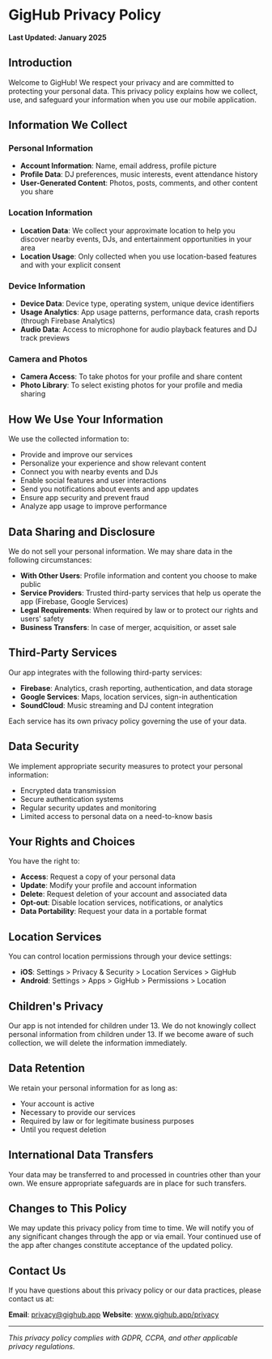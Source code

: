 # GigHub Privacy Policy

**Last Updated: January 2025**

## Introduction

Welcome to GigHub! We respect your privacy and are committed to protecting your personal data. This privacy policy explains how we collect, use, and safeguard your information when you use our mobile application.

## Information We Collect

### Personal Information
- **Account Information**: Name, email address, profile picture
- **Profile Data**: DJ preferences, music interests, event attendance history
- **User-Generated Content**: Photos, posts, comments, and other content you share

### Location Information
- **Location Data**: We collect your approximate location to help you discover nearby events, DJs, and entertainment opportunities in your area
- **Location Usage**: Only collected when you use location-based features and with your explicit consent

### Device Information
- **Device Data**: Device type, operating system, unique device identifiers
- **Usage Analytics**: App usage patterns, performance data, crash reports (through Firebase Analytics)
- **Audio Data**: Access to microphone for audio playback features and DJ track previews

### Camera and Photos
- **Camera Access**: To take photos for your profile and share content
- **Photo Library**: To select existing photos for your profile and media sharing

## How We Use Your Information

We use the collected information to:
- Provide and improve our services
- Personalize your experience and show relevant content
- Connect you with nearby events and DJs
- Enable social features and user interactions
- Send you notifications about events and app updates
- Ensure app security and prevent fraud
- Analyze app usage to improve performance

## Data Sharing and Disclosure

We do not sell your personal information. We may share data in the following circumstances:
- **With Other Users**: Profile information and content you choose to make public
- **Service Providers**: Trusted third-party services that help us operate the app (Firebase, Google Services)
- **Legal Requirements**: When required by law or to protect our rights and users' safety
- **Business Transfers**: In case of merger, acquisition, or asset sale

## Third-Party Services

Our app integrates with the following third-party services:
- **Firebase**: Analytics, crash reporting, authentication, and data storage
- **Google Services**: Maps, location services, sign-in authentication
- **SoundCloud**: Music streaming and DJ content integration

Each service has its own privacy policy governing the use of your data.

## Data Security

We implement appropriate security measures to protect your personal information:
- Encrypted data transmission
- Secure authentication systems
- Regular security updates and monitoring
- Limited access to personal data on a need-to-know basis

## Your Rights and Choices

You have the right to:
- **Access**: Request a copy of your personal data
- **Update**: Modify your profile and account information
- **Delete**: Request deletion of your account and associated data
- **Opt-out**: Disable location services, notifications, or analytics
- **Data Portability**: Request your data in a portable format

## Location Services

You can control location permissions through your device settings:
- **iOS**: Settings > Privacy & Security > Location Services > GigHub
- **Android**: Settings > Apps > GigHub > Permissions > Location

## Children's Privacy

Our app is not intended for children under 13. We do not knowingly collect personal information from children under 13. If we become aware of such collection, we will delete the information immediately.

## Data Retention

We retain your personal information for as long as:
- Your account is active
- Necessary to provide our services
- Required by law or for legitimate business purposes
- Until you request deletion

## International Data Transfers

Your data may be transferred to and processed in countries other than your own. We ensure appropriate safeguards are in place for such transfers.

## Changes to This Policy

We may update this privacy policy from time to time. We will notify you of any significant changes through the app or via email. Your continued use of the app after changes constitute acceptance of the updated policy.

## Contact Us

If you have questions about this privacy policy or our data practices, please contact us at:

**Email**: privacy@gighub.app
**Website**: www.gighub.app/privacy

---

*This privacy policy complies with GDPR, CCPA, and other applicable privacy regulations.*
